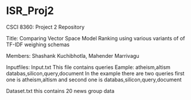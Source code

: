 # ISR_Proj2
CSCI 8360: Project 2 Repository

Title: Comparing Vector Space Model Ranking using various variants of of TF-IDF weighing schemas

Members: Shashank Kuchibhotla, Mahender Marrivagu

Inputfiles: 
Input.txt This file contains queries
 Eample: atheism,altism
         databas,silicon,query,document
In the example there are two queries first one is atheism,altism and second one is databas,silicon,query,document
		 
Dataset.txt this contains 20 news group data
